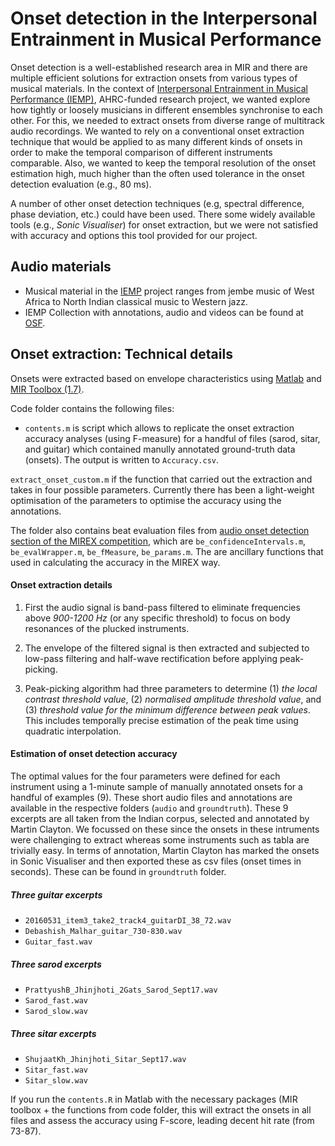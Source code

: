 # Onset detection in the Interpersonal Entrainment in Musical Performance

Onset detection is a well-established research area in MIR and there are multiple efficient solutions for extraction onsets from various types of musical materials. In the context of [Interpersonal Entrainment in Musical Performance (IEMP)](https://www.dur.ac.uk/iemp/), AHRC-funded research project, we wanted explore how tightly or loosely musicians in different ensembles synchronise to each other. For this, we needed to extract onsets from diverse range of multitrack audio recordings. We wanted to rely on a conventional onset extraction technique that would be applied to as many different kinds of onsets in order to make the temporal comparison of different instruments comparable. Also, we wanted to keep the temporal resolution of the onset estimation high, much higher than the often used tolerance in the onset detection evaluation (e.g., 80 ms).

A number of other onset detection techniques (e.g, spectral difference, phase deviation, etc.) could have been used. There some widely available tools (e.g., _Sonic Visualiser_) for onset extraction, but we were not satisfied with accuracy and options this tool provided for our project. 

## Audio materials
- Musical material in the [IEMP](https://www.dur.ac.uk/iemp/) project ranges from jembe music of West Africa to North Indian classical music to Western jazz.
- IEMP Collection with annotations, audio and videos can be found at [OSF](https://osf.io/ks325/).

## Onset extraction: Technical details

Onsets were extracted based on envelope characteristics using [Matlab](https://www.mathworks.com) and [MIR Toolbox (1.7)](https://www.jyu.fi/hytk/fi/laitokset/mutku/en/research/materials/mirtoolbox).

Code folder contains the following files:

* `contents.m` is script which allows to replicate the onset extraction accuracy analyses (using F-measure) for a handful of files (sarod, sitar, and guitar) which contained manully annotated ground-truth data (onsets). The output is written to `Accuracy.csv`.

`extract_onset_custom.m` if the function that carried out the extraction and takes in four possible parameters. Currently there has been a light-weight optimisation of the parameters to optimise the accuracy using the annotations.

The folder also contains beat evaluation files from [audio onset detection section of the MIREX competition](http://www.music-ir.org/mirex/wiki/2018:Audio_Onset_Detection), which are `be_confidenceIntervals.m`, `be_evalWrapper.m`, `be_fMeasure`, `be_params.m`. The are ancillary functions that used in calculating the accuracy in the MIREX way.

#### Onset extraction details

1. First the audio signal is band-pass filtered to eliminate frequencies above _900-1200 Hz_ (or any specific threshold) to focus on body resonances of the plucked instruments. 

2. The envelope of the filtered signal is then extracted and subjected to low-pass filtering and half-wave rectification before applying peak-picking. 

3.  Peak-picking algorithm had three parameters to determine (1) _the local contrast threshold value_, (2) _normalised amplitude threshold value_, and (3) _threshold value for the minimum difference between peak values_. This includes temporally precise estimation of the peak time using quadratic interpolation.

#### Estimation of onset detection accuracy

The optimal values for the four parameters were defined for each instrument using a 1-minute sample of manually annotated onsets for a handful of examples (9). These short audio files and annotations are available in the respective folders (`audio` and `groundtruth`). These 9 excerpts are all taken from the Indian corpus, selected and annotated by Martin Clayton. We focussed on these since the onsets in these intruments were challenging to extract whereas some instruments such as tabla are trivially easy. In terms of annotation, Martin Clayton has marked the onsets in Sonic Visualiser and then exported these as csv files (onset times in seconds). These can be found in `groundtruth` folder.

##### Three guitar excerpts
- `20160531_item3_take2_track4_guitarDI_38_72.wav`
- `Debashish_Malhar_guitar_730-830.wav`
- `Guitar_fast.wav`

##### Three sarod excerpts
- `PrattyushB_Jhinjhoti_2Gats_Sarod_Sept17.wav`
- `Sarod_fast.wav`
- `Sarod_slow.wav`

##### Three sitar excerpts
- `ShujaatKh_Jhinjhoti_Sitar_Sept17.wav`
- `Sitar_fast.wav`
- `Sitar_slow.wav`

If you run the `contents.R` in Matlab with the necessary packages (MIR toolbox + the functions from code folder, this will extract the onsets in all files and assess the accuracy using F-score, leading decent hit rate (from 73-87).

